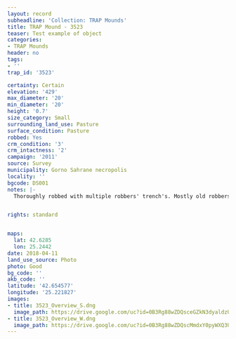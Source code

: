 ```yaml
---
layout: record
subheadline: 'Collection: TRAP Mounds'
title: TRAP Mound - 3523
teaser: Test example of object
categories:
- TRAP Mounds
header: no
tags:
- ''
trap_id: '3523'

certainty: Certain
elevation: '429'
max_diameter: '20'
min_diameter: '20'
height: '0.7'
size_category: Small
surrounding_land_use: Pasture
surface_condition: Pasture
robbed: Yes
crm_condition: '3'
crm_intactness: '2'
campaign: '2011'
source: Survey
municipality: Gorno Sahrane necropolis
locality: ''
bgcode: DS001
notes: |-
  Thoroughly robbed with multiple robbers' trench's. Mostly old robbers' trench's.


rights: standard


maps:
  lat: 42.6285
  lon: 25.2442
date: 2018-04-11
land_use_source: Photo
photo: Good
bg_code: ''
akb_code: ''
latitude: '42.654577'
longitude: '25.221827'
images:
- title: 3523_Overview_S.dng
  image_path: https://drive.google.com/uc?id=0B3Rg88wZDQsceGZkN3dyaldzUVU
- title: 3523_Overview_W.dng
  image_path: https://drive.google.com/uc?id=0B3Rg88wZDQscMmdxY0pyWXQ3UlE
---
```

